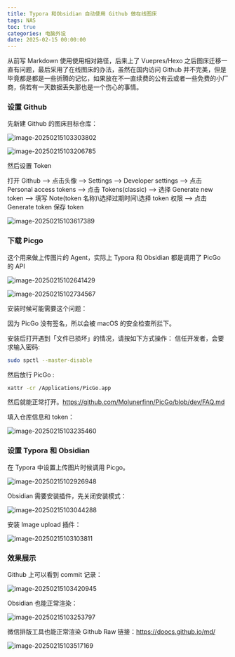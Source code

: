 ```yaml
---
title: Typora 和Obsidian 自动使用 Github 做在线图床
tags: NAS
toc: true
categories: 电脑外设
date: 2025-02-15 00:00:00
---
```


从前写 Markdown 使用使用相对路径，后来上了 Vuepres/Hexo 之后图床迁移一直有问题，最后采用了在线图床的办法，虽然在国内访问 Github 并不完美，但是毕竟都是都是一些折腾的记忆，如果放在不一直续费的公有云或者一些免费的小厂商，倘若有一天数据丢失那也是一个伤心的事情。

### 设置 Github

先新建 Github 的图床目标仓库：

 <!--more-->

![image-20250215103303802](https://raw.githubusercontent.com/Xu-Hardy/picgo-imh/master/image-20250215103303802.png)

![image-20250215103206785](https://raw.githubusercontent.com/Xu-Hardy/picgo-imh/master/image-20250215103206785.png)

然后设置 Token

打开 Github –> 点击头像 –> Settings –> Developer settings –> 点击 Personal access tokens –> 点击 Tokens(classic) –> 选择 Generate new token –> 填写 Note(token 名称)\选择过期时间\选择 token 权限 –> 点击 Generate token 保存 token

![image-20250215103617389](https://raw.githubusercontent.com/Xu-Hardy/picgo-imh/master/image-20250215103617389.png)

### 下载 Picgo

这个用来做上传图片的 Agent，实际上 Typora 和 Obsidian 都是调用了 PicGo 的 API

![image-20250215102641429](https://raw.githubusercontent.com/Xu-Hardy/picgo-imh/master/image-20250215102641429.png)

![image-20250215102734567](https://raw.githubusercontent.com/Xu-Hardy/picgo-imh/master/image-20250215102734567.png)

安装时候可能需要这个问题：

因为 PicGo 没有签名，所以会被 macOS 的安全检查所拦下。

安装后打开遇到「文件已损坏」的情况，请按如下方式操作：
信任开发者，会要求输入密码:

```bash
sudo spctl --master-disable
```

然后放行 PicGo :

```bash
xattr -cr /Applications/PicGo.app
```

然后就能正常打开。https://github.com/Molunerfinn/PicGo/blob/dev/FAQ.md

填入仓库信息和 token：

![image-20250215103235460](https://raw.githubusercontent.com/Xu-Hardy/picgo-imh/master/image-20250215103235460.png)

### 设置 Typora 和 Obsidian

在 Typora 中设置上传图片时候调用 Picgo。

![image-20250215102926948](https://raw.githubusercontent.com/Xu-Hardy/picgo-imh/master/image-20250215102926948.png)

Obsidian 需要安装插件，先关闭安装模式：

![image-20250215103044288](https://raw.githubusercontent.com/Xu-Hardy/picgo-imh/master/image-20250215103044288.png)

安装 Image upload 插件：

![image-20250215103103811](https://raw.githubusercontent.com/Xu-Hardy/picgo-imh/master/image-20250215103103811.png)

###

### 效果展示

Github 上可以看到 commit 记录：

![image-20250215103420945](https://raw.githubusercontent.com/Xu-Hardy/picgo-imh/master/image-20250215103420945.png)

Obsidian 也能正常渲染：

![image-20250215103253797](https://raw.githubusercontent.com/Xu-Hardy/picgo-imh/master/image-20250215103253797.png)

微信排版工具也能正常渲染 Github Raw 链接：https://doocs.github.io/md/

![image-20250215103517169](https://raw.githubusercontent.com/Xu-Hardy/picgo-imh/master/image-20250215103517169.png)
